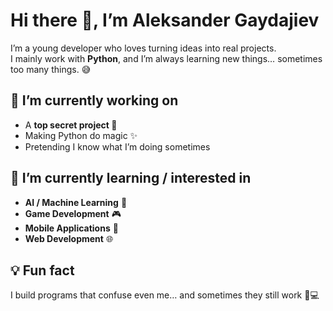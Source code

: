 # Hi there 👋, I’m Aleksander Gaydajiev

I’m a young developer who loves turning ideas into real projects.  
I mainly work with **Python**, and I’m always learning new things… sometimes too many things. 😅

## 🔭 I’m currently working on
- A **top secret project 🤫**  
- Making Python do magic ✨  
- Pretending I know what I’m doing sometimes

## 🌱 I’m currently learning / interested in
- **AI / Machine Learning** 🤖  
- **Game Development** 🎮  
- **Mobile Applications** 📱  
- **Web Development** 🌐

## 💡 Fun fact
I build programs that confuse even me… and sometimes they still work 🤯💻

